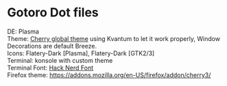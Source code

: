 # Gotoro Dot files
DE: Plasma  
Theme: [Cherry global theme](https://github.com/nullxception/cherry-kde-theme) using Kvantum to let it work properly, Window Decorations are default Breeze.  
Icons: Flatery-Dark [Plasma], Flatery-Dark [GTK2/3]  
Terminal: konsole with custom theme  
Terminal Font: [Hack Nerd Font](https://github.com/ryanoasis/nerd-fonts)  
Firefox theme: https://addons.mozilla.org/en-US/firefox/addon/cherry3/  

